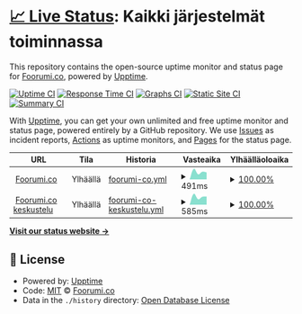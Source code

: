 # [📈 Live Status](https://status.foorumi.co): <!--live status--> **Kaikki järjestelmät toiminnassa**

This repository contains the open-source uptime monitor and status page for [Foorumi.co](https://foorumi.co), powered by [Upptime](https://github.com/upptime/upptime).

[![Uptime CI](https://github.com/foorumico/status/workflows/Uptime%20CI/badge.svg)](https://github.com/foorumico/status/actions?query=workflow%3A%22Uptime+CI%22)
[![Response Time CI](https://github.com/foorumico/status/workflows/Response%20Time%20CI/badge.svg)](https://github.com/foorumico/status/actions?query=workflow%3A%22Response+Time+CI%22)
[![Graphs CI](https://github.com/foorumico/status/workflows/Graphs%20CI/badge.svg)](https://github.com/foorumico/status/actions?query=workflow%3A%22Graphs+CI%22)
[![Static Site CI](https://github.com/foorumico/status/workflows/Static%20Site%20CI/badge.svg)](https://github.com/foorumico/status/actions?query=workflow%3A%22Static+Site+CI%22)
[![Summary CI](https://github.com/foorumico/status/workflows/Summary%20CI/badge.svg)](https://github.com/foorumico/status/actions?query=workflow%3A%22Summary+CI%22)

With [Upptime](https://upptime.js.org), you can get your own unlimited and free uptime monitor and status page, powered entirely by a GitHub repository. We use [Issues](https://github.com/foorumico/status/issues) as incident reports, [Actions](https://github.com/foorumico/status/actions) as uptime monitors, and [Pages](https://status.foorumi.co) for the status page.

<!--start: status pages-->
<!-- This summary is generated by Upptime (https://github.com/upptime/upptime) -->
<!-- Do not edit this manually, your changes will be overwritten -->
<!-- prettier-ignore -->
| URL | Tila | Historia | Vasteaika | Ylhäälläoloaika |
| --- | ------ | ------- | ------------- | ------ |
| <img alt="" src="https://favicons.githubusercontent.com/foorumi.co" height="13"> [Foorumi.co](https://foorumi.co) | Ylhäällä | [foorumi-co.yml](https://github.com/foorumico/status/commits/HEAD/history/foorumi-co.yml) | <details><summary><img alt="Vasteaika graafi" src="./graphs/foorumi-co/response-time-week.png" height="20"> 491ms</summary><br><a href="https://status.foorumi.co/history/foorumi-co"><img alt="Vasteaika 491" src="https://img.shields.io/endpoint?url=https%3A%2F%2Fraw.githubusercontent.com%2Ffoorumico%2Fstatus%2FHEAD%2Fapi%2Ffoorumi-co%2Fresponse-time.json"></a><br><a href="https://status.foorumi.co/history/foorumi-co"><img alt="24h vasteaika 491" src="https://img.shields.io/endpoint?url=https%3A%2F%2Fraw.githubusercontent.com%2Ffoorumico%2Fstatus%2FHEAD%2Fapi%2Ffoorumi-co%2Fresponse-time-day.json"></a><br><a href="https://status.foorumi.co/history/foorumi-co"><img alt="7 päivän vasteaika 491" src="https://img.shields.io/endpoint?url=https%3A%2F%2Fraw.githubusercontent.com%2Ffoorumico%2Fstatus%2FHEAD%2Fapi%2Ffoorumi-co%2Fresponse-time-week.json"></a><br><a href="https://status.foorumi.co/history/foorumi-co"><img alt="30 päivän vasteaika 491" src="https://img.shields.io/endpoint?url=https%3A%2F%2Fraw.githubusercontent.com%2Ffoorumico%2Fstatus%2FHEAD%2Fapi%2Ffoorumi-co%2Fresponse-time-month.json"></a><br><a href="https://status.foorumi.co/history/foorumi-co"><img alt="1 vuoden vasteaika 491" src="https://img.shields.io/endpoint?url=https%3A%2F%2Fraw.githubusercontent.com%2Ffoorumico%2Fstatus%2FHEAD%2Fapi%2Ffoorumi-co%2Fresponse-time-year.json"></a></details> | <details><summary><a href="https://status.foorumi.co/history/foorumi-co">100.00%</a></summary><a href="https://status.foorumi.co/history/foorumi-co"><img alt="Ylhäälläoloaika 100.00%" src="https://img.shields.io/endpoint?url=https%3A%2F%2Fraw.githubusercontent.com%2Ffoorumico%2Fstatus%2FHEAD%2Fapi%2Ffoorumi-co%2Fuptime.json"></a><br><a href="https://status.foorumi.co/history/foorumi-co"><img alt="24h ylhäälläoloaika 100.00%" src="https://img.shields.io/endpoint?url=https%3A%2F%2Fraw.githubusercontent.com%2Ffoorumico%2Fstatus%2FHEAD%2Fapi%2Ffoorumi-co%2Fuptime-day.json"></a><br><a href="https://status.foorumi.co/history/foorumi-co"><img alt="7 päivän ylhäälläoloaika 100.00%" src="https://img.shields.io/endpoint?url=https%3A%2F%2Fraw.githubusercontent.com%2Ffoorumico%2Fstatus%2FHEAD%2Fapi%2Ffoorumi-co%2Fuptime-week.json"></a><br><a href="https://status.foorumi.co/history/foorumi-co"><img alt="30 päivän ylhäälläoloaika 100.00%" src="https://img.shields.io/endpoint?url=https%3A%2F%2Fraw.githubusercontent.com%2Ffoorumico%2Fstatus%2FHEAD%2Fapi%2Ffoorumi-co%2Fuptime-month.json"></a><br><a href="https://status.foorumi.co/history/foorumi-co"><img alt="1 vuoden ylhäälläoloaika 100.00%" src="https://img.shields.io/endpoint?url=https%3A%2F%2Fraw.githubusercontent.com%2Ffoorumico%2Fstatus%2FHEAD%2Fapi%2Ffoorumi-co%2Fuptime-year.json"></a></details>
| <img alt="" src="https://favicons.githubusercontent.com/keskustelu.foorumi.co" height="13"> [Foorumi.co keskustelu](https://keskustelu.foorumi.co) | Ylhäällä | [foorumi-co-keskustelu.yml](https://github.com/foorumico/status/commits/HEAD/history/foorumi-co-keskustelu.yml) | <details><summary><img alt="Vasteaika graafi" src="./graphs/foorumi-co-keskustelu/response-time-week.png" height="20"> 585ms</summary><br><a href="https://status.foorumi.co/history/foorumi-co-keskustelu"><img alt="Vasteaika 585" src="https://img.shields.io/endpoint?url=https%3A%2F%2Fraw.githubusercontent.com%2Ffoorumico%2Fstatus%2FHEAD%2Fapi%2Ffoorumi-co-keskustelu%2Fresponse-time.json"></a><br><a href="https://status.foorumi.co/history/foorumi-co-keskustelu"><img alt="24h vasteaika 585" src="https://img.shields.io/endpoint?url=https%3A%2F%2Fraw.githubusercontent.com%2Ffoorumico%2Fstatus%2FHEAD%2Fapi%2Ffoorumi-co-keskustelu%2Fresponse-time-day.json"></a><br><a href="https://status.foorumi.co/history/foorumi-co-keskustelu"><img alt="7 päivän vasteaika 585" src="https://img.shields.io/endpoint?url=https%3A%2F%2Fraw.githubusercontent.com%2Ffoorumico%2Fstatus%2FHEAD%2Fapi%2Ffoorumi-co-keskustelu%2Fresponse-time-week.json"></a><br><a href="https://status.foorumi.co/history/foorumi-co-keskustelu"><img alt="30 päivän vasteaika 585" src="https://img.shields.io/endpoint?url=https%3A%2F%2Fraw.githubusercontent.com%2Ffoorumico%2Fstatus%2FHEAD%2Fapi%2Ffoorumi-co-keskustelu%2Fresponse-time-month.json"></a><br><a href="https://status.foorumi.co/history/foorumi-co-keskustelu"><img alt="1 vuoden vasteaika 585" src="https://img.shields.io/endpoint?url=https%3A%2F%2Fraw.githubusercontent.com%2Ffoorumico%2Fstatus%2FHEAD%2Fapi%2Ffoorumi-co-keskustelu%2Fresponse-time-year.json"></a></details> | <details><summary><a href="https://status.foorumi.co/history/foorumi-co-keskustelu">100.00%</a></summary><a href="https://status.foorumi.co/history/foorumi-co-keskustelu"><img alt="Ylhäälläoloaika 100.00%" src="https://img.shields.io/endpoint?url=https%3A%2F%2Fraw.githubusercontent.com%2Ffoorumico%2Fstatus%2FHEAD%2Fapi%2Ffoorumi-co-keskustelu%2Fuptime.json"></a><br><a href="https://status.foorumi.co/history/foorumi-co-keskustelu"><img alt="24h ylhäälläoloaika 100.00%" src="https://img.shields.io/endpoint?url=https%3A%2F%2Fraw.githubusercontent.com%2Ffoorumico%2Fstatus%2FHEAD%2Fapi%2Ffoorumi-co-keskustelu%2Fuptime-day.json"></a><br><a href="https://status.foorumi.co/history/foorumi-co-keskustelu"><img alt="7 päivän ylhäälläoloaika 100.00%" src="https://img.shields.io/endpoint?url=https%3A%2F%2Fraw.githubusercontent.com%2Ffoorumico%2Fstatus%2FHEAD%2Fapi%2Ffoorumi-co-keskustelu%2Fuptime-week.json"></a><br><a href="https://status.foorumi.co/history/foorumi-co-keskustelu"><img alt="30 päivän ylhäälläoloaika 100.00%" src="https://img.shields.io/endpoint?url=https%3A%2F%2Fraw.githubusercontent.com%2Ffoorumico%2Fstatus%2FHEAD%2Fapi%2Ffoorumi-co-keskustelu%2Fuptime-month.json"></a><br><a href="https://status.foorumi.co/history/foorumi-co-keskustelu"><img alt="1 vuoden ylhäälläoloaika 100.00%" src="https://img.shields.io/endpoint?url=https%3A%2F%2Fraw.githubusercontent.com%2Ffoorumico%2Fstatus%2FHEAD%2Fapi%2Ffoorumi-co-keskustelu%2Fuptime-year.json"></a></details>

<!--end: status pages-->

[**Visit our status website →**](https://status.foorumi.co)

## 📄 License

- Powered by: [Upptime](https://github.com/upptime/upptime)
- Code: [MIT](./LICENSE) © [Foorumi.co](https://foorumi.co)
- Data in the `./history` directory: [Open Database License](https://opendatacommons.org/licenses/odbl/1-0/)
